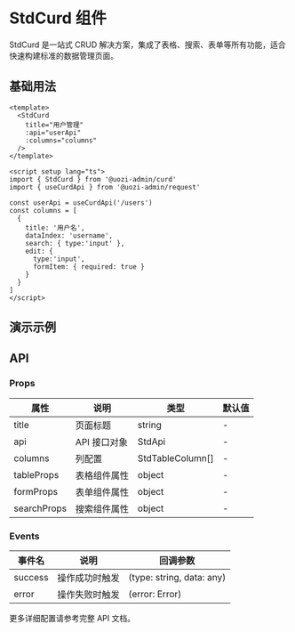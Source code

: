 # StdCurd 组件

StdCurd 是一站式 CRUD 解决方案，集成了表格、搜索、表单等所有功能，适合快速构建标准的数据管理页面。

## 基础用法

```vue
<template>
  <StdCurd
    title="用户管理"
    :api="userApi"
    :columns="columns"
  />
</template>

<script setup lang="ts">
import { StdCurd } from '@uozi-admin/curd'
import { useCurdApi } from '@uozi-admin/request'

const userApi = useCurdApi('/users')
const columns = [
  {
    title: '用户名',
    dataIndex: 'username',
    search: { type:'input' },
    edit: { 
      type:'input', 
      formItem: { required: true } 
    }
  }
]
</script>
```

## 演示示例

<demo vue="../demos/curd/components/std-curd.vue" />

## API

### Props

| 属性 | 说明 | 类型 | 默认值 |
|------|------|------|--------|
| title | 页面标题 | string | - |
| api | API 接口对象 | StdApi | - |
| columns | 列配置 | StdTableColumn[] | - |
| tableProps | 表格组件属性 | object | - |
| formProps | 表单组件属性 | object | - |
| searchProps | 搜索组件属性 | object | - |

### Events

| 事件名 | 说明 | 回调参数 |
|--------|------|----------|
| success | 操作成功时触发 | (type: string, data: any) |
| error | 操作失败时触发 | (error: Error) |

更多详细配置请参考完整 API 文档。
